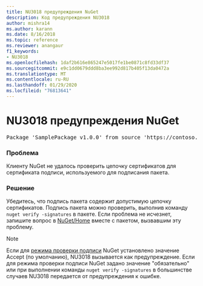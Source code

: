 ```yaml
---
title: NU3018 предупреждения NuGet
description: Код предупреждения NU3018
author: mishra14
ms.author: karann
ms.date: 8/16/2018
ms.topic: reference
ms.reviewer: anangaur
f1_keywords:
- NU3018
ms.openlocfilehash: 1daf2b616e865247e5017fe1be0871c8fd33df37
ms.sourcegitcommit: e9c1dd0679ddd8ba3ee992d817b405f13da0472a
ms.translationtype: MT
ms.contentlocale: ru-RU
ms.lasthandoff: 01/29/2020
ms.locfileid: "76813641"
---
```

# <a name="nuget-warning-nu3018"></a>NU3018 предупреждения NuGet

<pre>Package 'SamplePackage v1.0.0' from source 'https://contoso.com/index.json': The primary signature found a chain building issue: A certificate chain processed, but terminated in a root certificate which is not trusted by the trust provider.</pre>

### <a name="issue"></a>Проблема

Клиенту NuGet не удалось проверить цепочку сертификатов для сертификата подписи, используемого для подписания пакета.


### <a name="solution"></a>Решение

Убедитесь, что подпись пакета содержит допустимую цепочку сертификатов. Подпись пакета можно проверить, выполнив команду `nuget verify -signatures` в пакете. Если проблема не исчезнет, запишите вопрос в [NuGet/Home](https://github.com/NuGet/Home/issues) вместе с пакетом, вызвавшим эту проблему.


> [!Note]
> Если для [режима проверки подписи](../../consume-packages/installing-signed-packages.md#configure-package-signature-requirements) NuGet установлено значение Accept (по умолчанию), NU3018 вызывается как предупреждение. Если для режима проверки подписи NuGet задано значение "обязательно" или при выполнении команды `nuget verify -signatures` в большинстве случаев NU3018 передается от предупреждения к ошибке. 
